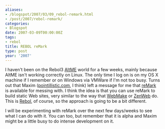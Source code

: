 ```yaml
---
aliases:
- /blogspot/2007/03/09_rebol-remark.html
- /post/2007/rebol-remark/
categories:
- Blogspot
date: 2007-03-09T00:00:00Z
tags:
- rebol
title: REBOL reMark
type: post
year: '2007'
---
```

I haven't been on the Rebol3 <a href="http://www.altme.com/">AltME</a> world for a few weeks, mainly because AltME isn't working correctly on Linux. The only time I log on is on my OS X machine if I remember or on Windows via VMWare if I'm not too busy. Turns out that Maxim (<a href="http://www.pointillistic.com/">pointillistic.com</a>, I think) left a message for me that <a href="http://www.pointillistic.com/open-REBOL/moa/steel/retools/remark/index.html">reMark</a> is available for messing with. I think the idea is that you can use reMark to build static Web sites, very similar to the way that <a href="http://webmake.taint.org/">WebMake</a> or <a href="http://zenspider.com/ZSS/Products/ZenWeb/index.html">ZenWeb</a> do. This is <a href="http://rebol.com/">Rebol</a>, of course, so the approach is going to be a bit different.
<!--more-->

I will be experimenting with reMark over the next few days/weeks to see what I can do with it. You can too, but remember that it is alpha and Maxim might be a little busy to do intense development on it.
